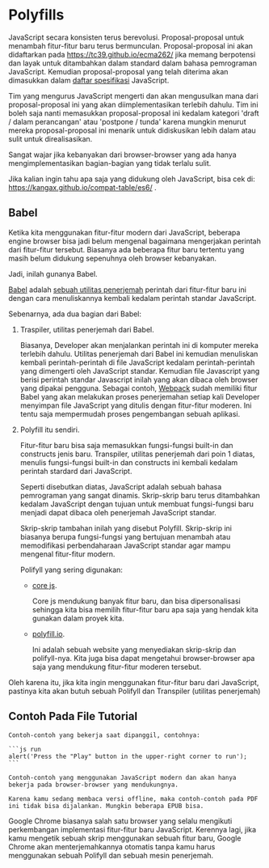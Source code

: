 # Polyfills

JavaScript secara konsisten terus berevolusi. Proposal-proposal untuk menambah fitur-fitur baru terus bermunculan. Proposal-proposal ini akan didaftarkan pada <https://tc39.github.io/ecma262/> jika memang berpotensi dan layak untuk ditambahkan dalam standard dalam bahasa pemrograman JavaScript. Kemudian proposal-proposal yang telah diterima akan dimasukkan dalam [daftar spesifikasi](http://www.ecma-international.org/publications/standards/Ecma-262.htm) JavaScript.

Tim yang mengurus JavaScript mengerti dan akan mengusulkan mana dari proposal-proposal ini yang akan diimplementasikan terlebih dahulu. Tim ini boleh saja nanti memasukkan proposal-proposal ini kedalam kategori 'draft / dalam perancangan' atau 'postpone / tunda' karena mungkin menurut mereka proposal-proposal ini menarik untuk didiskusikan lebih dalam atau sulit untuk direalisasikan.

Sangat wajar jika kebanyakan dari browser-browser yang ada hanya mengimplementasikan bagian-bagian yang tidak terlalu sulit.

Jika kalian ingin tahu apa saja yang didukung oleh JavaScript, bisa cek di: <https://kangax.github.io/compat-table/es6/> .

## Babel

Ketika kita menggunakan fitur-fitur modern dari JavaScript, beberapa engine browser bisa jadi belum mengenal bagaimana mengerjakan perintah dari fitur-fitur tersebut. Biasanya ada beberapa fitur baru tertentu yang masih belum didukung sepenuhnya oleh browser kebanyakan.

Jadi, inilah gunanya Babel.

[Babel](https://babeljs.io) adalah [sebuah utilitas penerjemah](https://en.wikipedia.org/wiki/Source-to-source_compiler) perintah dari fitur-fitur baru ini dengan cara menuliskannya kembali kedalam perintah standar JavaScript.

Sebenarnya, ada dua bagian dari Babel:

1. Traspiler, utilitas penerjemah dari Babel.

   Biasanya, Developer akan menjalankan perintah ini di komputer mereka terlebih dahulu. Utilitas penerjemah dari Babel ini kemudian menuliskan kembali perintah-perintah di file JavaScript kedalam perintah-perintah yang dimengerti oleh JavaScript standar. Kemudian file Javascript yang berisi perintah standar Javascript inilah yang akan dibaca oleh browser yang dipakai pengguna. Sebagai contoh, [Webpack](http://webpack.github.io/) sudah memiliki fitur Babel yang akan melakukan proses penerjemahan setiap kali Developer menyimpan file JavaScript yang ditulis dengan fitur-fitur moderen. Ini tentu saja mempermudah proses pengembangan sebuah aplikasi.

2. Polyfill itu sendiri.

   Fitur-fitur baru bisa saja memasukkan fungsi-fungsi built-in dan constructs jenis baru.
   Transpiler, utilitas penerjemah dari poin 1 diatas, menulis fungsi-fungsi built-in dan constructs ini kembali kedalam perintah stardard dari JavaScript.

   Seperti disebutkan diatas, JavaScript adalah sebuah bahasa pemrograman yang sangat dinamis. Skrip-skrip baru terus ditambahkan kedalam JavaScript dengan tujuan untuk membuat fungsi-fungsi baru menjadi dapat dibaca oleh penerjemah JavaScript standar.

   Skrip-skrip tambahan inilah yang disebut Polyfill. Skrip-skrip ini biasanya berupa fungsi-fungsi yang bertujuan menambah atau memodifikasi perbendaharaan JavaScript standar agar mampu mengenal fitur-fitur modern.

   Polifyll yang sering digunakan:

   - [core js](https://github.com/zloirock/core-js).

     Core js mendukung banyak fitur baru, dan bisa dipersonalisasi sehingga kita bisa memilih fitur-fitur baru apa saja yang hendak kita gunakan dalam proyek kita.

   - [polyfill.io](http://polyfill.io).

     Ini adalah sebuah website yang menyediakan skrip-skrip dan polifyll-nya. Kita juga bisa dapat mengetahui browser-browser apa saja yang mendukung fitur-fitur moderen tersebut.

Oleh karena itu, jika kita ingin menggunakan fitur-fitur baru dari JavaScript, pastinya kita akan butuh sebuah Polifyll dan Transpiler (utilitas penerjemah)

## Contoh Pada File Tutorial

````online
Contoh-contoh yang bekerja saat dipanggil, contohnya:

```js run
alert('Press the "Play" button in the upper-right corner to run');
```

Contoh-contoh yang menggunakan JavaScript modern dan akan hanya bekerja pada browser-browser yang mendukungnya.

````

```offline
Karena kamu sedang membaca versi offline, maka contoh-contoh pada PDF ini tidak bisa dijalankan. Mungkin beberapa EPUB bisa.
```

Google Chrome biasanya salah satu browser yang selalu mengikuti perkembangan implementasi fitur-fitur baru JavaScript. Kerennya lagi, jika kamu mengetik sebuah skrip menggunakan sebuah fitur baru, Google Chrome akan menterjemahkannya otomatis tanpa kamu harus menggunakan sebuah Polifyll dan sebuah mesin penerjemah.
